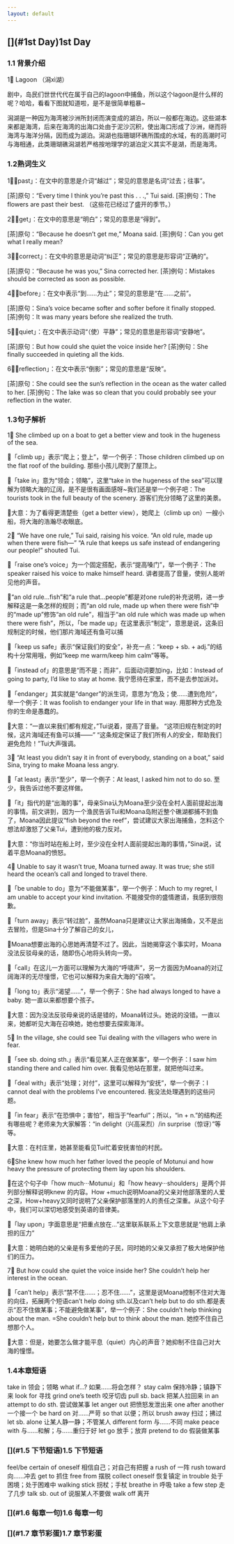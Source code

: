 ```yaml
---
layout: default
---
```


## [](#1st Day)1st Day

### [](#1.1背景介绍)1.1 背景介绍
 
 1⃣️ Lagoon （潟xì湖）
 
 剧中，岛民们世世代代在属于自己的lagoon中捕鱼，所以这个lagoon是什么样的呢？哈哈，看看下图就知道啦，是不是很简单粗暴~

潟湖是一种因为海湾被沙洲所封闭而演变成的湖泊，所以一般都在海边。这些湖本来都是海湾，后来在海湾的出海口处由于泥沙沉积，使出海口形成了沙洲，继而将海湾与海洋分隔，因而成为湖泊。潟湖也指珊瑚环礁所围成的水域，有的高潮时可与海相通，此类珊瑚礁潟湖若严格按地理学的湖泊定义其实不是湖，而是海湾。



### [](#1.2熟词生义)1.2熟词生义

1⃣️「past」：在文中的意思是介词“越过”；常见的意思是名词“过去；往事”。

[茶]原句：“Every time I think you’re past this . . .,” Tui said.
[茶]例句：The flowers are past their best. （这些花已经过了盛开的季节。）

2⃣️「get」：在文中的意思是“明白”；常见的意思是“得到”。

[茶]原句：“Because he doesn’t get me,” Moana said.
[茶]例句：Can you get what I really mean?

3⃣️「correct」：在文中的意思是动词“纠正”；常见的意思是形容词“正确的”。

[茶]原句：“Because he was you,” Sina corrected her.
[茶]例句：Mistakes should be corrected as soon as possible.

4⃣️「before」：在文中表示“到……为止”；常见的意思是“在……之前”。

[茶]原句：Sina’s voice became softer and softer before it finally stopped.
[茶]例句：It was many years before she realized the truth.

5⃣️「quiet」：在文中表示动词“（使）平静”；常见的意思是形容词“安静地”。

[茶]原句：But how could she quiet the voice inside her?
[茶]例句：She finally succeeded in quieting all the kids.

6⃣️「reflection」：在文中表示“倒影”；常见的意思是“反映”。

[茶]原句：She could see the sun’s reflection in the ocean as the water called to her.
[茶]例句：The lake was so clean that you could probably see your reflection in the water.



### [](#1.3句子解析)1.3句子解析

1⃣️ She climbed up on a boat to get a better view and took in the hugeness of the sea.

🌂「climb up」表示“爬上；登上”，举一个例子：Those children climbed up on the flat roof of the building. 那些小孩儿爬到了屋顶上。

🌂「take in」意为“领会；领略”，这里“take in the hugeness of the sea”可以理解为领略大海的辽阔，是不是很有画面感呀~我们还是举一个例子吧：The tourists took in the full beauty of the scenery. 游客们充分领略了这里的美景。

🌂大意：为了看得更清楚些（get a better view），她爬上（climb up on）一艘小船，将大海的浩瀚尽收眼底。

2⃣️ “We have one rule,” Tui said, raising his voice.
“An old rule, made up when there were fish—”
“A rule that keeps us safe instead of endangering our people!” shouted Tui.

🌂「raise one’s voice」为一个固定搭配，表示“提高嗓门”，举一个例子：The speaker raised his voice to make himself heard. 讲者提高了音量，使别人能听见他的声音。

🌂“an old rule…fish”和“a rule that…people”都是对one rule的补充说明，进一步解释这是一条怎样的规则；而“an old rule, made up when there were fish”中的“made up”修饰“an old rule”，相当于“an old rule which was made up when there were fish”，所以，「be made up」在这里表示“制定”，意思是说，这条旧规制定的时候，他们那片海域还有鱼可以捕

🌂「keep us safe」表示“保证我们的安全”，补充一点：“keep + sb. + adj.”的结构十分常用哦，例如“keep me warm/keep him calm”等等。

🌂「instead of」的意思是“而不是；而非”，后面动词要加ing，比如：Instead of going to party, I’d like to stay at home. 我宁愿待在家里，而不是去参加派对。

🌂「endanger」其实就是“danger”的派生词，意思为“危及；使……遭到危险”，举一个例子：It was foolish to endanger your life in that way. 用那种方式危及你的生命是愚蠢的。

🌂大意：“一直以来我们都有规定，”Tui说着，提高了音量。
“这项旧规在制定的时候，这片海域还有鱼可以捕——”
“这条规定保证了我们所有人的安全，帮助我们避免危险！”Tui大声强调。

3⃣️ “At least you didn’t say it in front of everybody, standing on a boat,” said Sina, trying to make Moana less angry.

🌂「at least」表示“至少”，举一个例子：At least, I asked him not to do so. 至少，我告诉过他不要这样做。

🌂「it」指代的是“出海的事”，母亲Sina认为Moana至少没在全村人面前提起出海的事情。前文讲到，因为一个渔民告诉Tui和Moana岛附近整个礁湖都捕不到鱼了，Moana因此提议“fish beyond the reef”，尝试建议大家出海捕鱼，怎料这个想法却激怒了父亲Tui，遭到他的极力反对。

🌂大意：“你当时站在船上时，至少没在全村人面前提起出海的事情，”Sina说，试着平息Moana的愤怒。

4⃣️ Unable to say it wasn’t true, Moana turned away.
It was true; she still heard the ocean’s call and longed to travel there.

🌂「be unable to do」意为“不能做某事”，举一个例子：Much to my regret, I am unable to accept your kind invitation. 不能接受你的盛情邀请，我感到很抱歉。

🌂「turn away」表示“转过脸”，虽然Moana只是建议让大家出海捕鱼，又不是出去冒险，但是Sina十分了解自己的女儿，

🌂Moana想要出海的心思她再清楚不过了。因此，当她揭穿这个事实时，Moana没法反驳母亲的话，随即伤心地将头转向一旁。

🌂「call」在这儿一方面可以理解为大海的“呼啸声”，另一方面因为Moana的对辽阔海洋的无尽憧憬，它也可以解释为来自大海的“召唤”。

🌂「long to」表示“渴望……”，举一个例子：She had always longed to have a baby. 她一直以来都想要个孩子。

🌂大意：因为没法反驳母亲说的话是错的，Moana转过头。她说的没错。一直以来，她都听见大海在召唤她，她也想要去探索海洋。

5⃣️ In the village, she could see Tui dealing with the villagers who were in fear.

🌂「see sb. doing sth.」表示“看见某人正在做某事”，举一个例子：I saw him standing there and called him over. 我看见他站在那里，就把他叫过来。

🌂「deal with」表示“处理；对付”，这里可以解释为“安抚”，举一个例子：I cannot deal with the problems I’ve encountered. 我没法处理遇到的这些问题。

🌂「in fear」表示“在恐惧中；害怕”，相当于“fearful”；所以，“in + n.”的结构还有哪些呢？老师来为大家解答：“in delight（兴高采烈）/in surprise（惊讶）”等等。

🌂大意：在村庄里，她甚至能看见Tui忙着安抚害怕的村民。

6⃣️She knew how much her father loved the people of Motunui and how heavy the pressure of protecting them lay upon his shoulders.

🌂在这个句子中「how much···Motunui」和「how heavy···shoulders」是两个并列部分解释说明knew 的内容。How +much说明Moana的父亲对他部落里的人爱之深，How+heavy又同时说明了父亲保护部落里的人的责任之深重。从这个句子中，我们可以深切地感受到英语的音律美。

🌂「lay upon」字面意思是“把重点放在…”这里联系联系上下文意思就是“他肩上承担的压力”

🌂大意：她明白她的父亲是有多爱他的子民，同时她的父亲又承担了极大地保护他们的压力。

7⃣️ But how could she quiet the voice inside her? She couldn’t help her interest in the ocean.

🌂「can’t help」表示“禁不住……；忍不住……”，这里是说Moana控制不住对大海的向往，拓展两个短语can’t help doing sth.以及can’t help but to do sth.都是表示“忍不住做某事；不能避免做某事”，举一个例子：She couldn’t help thinking about the man. =She couldn’t help but to think about the man. 她控不住自己想那个人。

🌂大意：但是，她要怎么做才能平息（quiet）内心的声音？她抑制不住自己对大海的憧憬。



### [](#1.4本章短语)1.4本章短语

take in 领会；领略
what if…? 如果……将会怎样？
stay calm 保持冷静；镇静下来
look for 寻找
grind one’s teeth 咬牙切齿
pull sb. back 把某人拉回来
in an attempt to do sth. 尝试做某事
let anger out 把愤怒发泄出来
one after another 一个接一个
be hard on 对……严苛
so that 以便；所以
brush away 扫过；拂过
let sb. alone 让某人静一静；不管某人
different form 与……不同
make peace with 与……和解；与……重归于好
let go 放手；放弃
pretend to do 假装做某事

### [](#1.5 下节短语)1.5 下节短语

feel/be certain of oneself 相信自己；对自己有把握
a rush of 一阵
rush toward 向……冲去
get to 抓住
free from 摆脱
collect oneself 恢复镇定
in trouble 处于困境；处于困难中
walking stick 拐杖；手杖
breathe in 呼吸
take a few step 走了几步
talk sb. out of 说服某人不要做
walk off 离开

### [](#1.6 每章一句)1.6 每章一句



### [](#1.7 章节彩蛋)1.7 章节彩蛋





